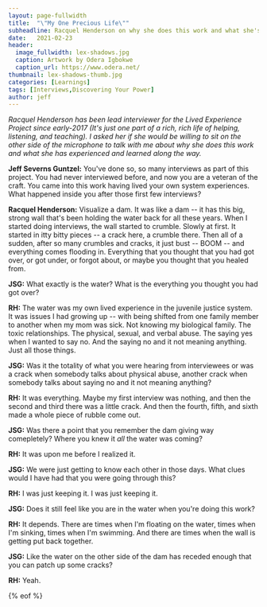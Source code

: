 ```yaml
---
layout: page-fullwidth
title:  "\"My One Precious Life\""
subheadline: Racquel Henderson on why she does this work and what she's learned
date:   2021-02-23
header:
  image_fullwidth: lex-shadows.jpg
  caption: Artwork by Odera Igbokwe
  caption_url: https://www.odera.net/
thumbnail: lex-shadows-thumb.jpg
categories: [Learnings]
tags: [Interviews,Discovering Your Power]
author: jeff
---
```


*Racquel Henderson has been lead interviewer for the Lived Experience Project since early-2017 (It's just one part of a rich, rich life of helping, listening, and teaching). I asked her if she would be willing to sit on the other side of the microphone to talk with me about why she does this work and what she has experienced and learned along the way.*

**Jeff Severns Guntzel:** You've done so, so many interviews as part of this project. You had never interviewed before, and now you are a veteran of the craft. You came into this work having lived your own system experiences. What happened inside you after those first few interviews?

**Racquel Henderson:** Visualize a dam. It was like a dam -- it has this big, strong wall that's been holding the water back for all these years. When I started doing interviews, the wall started to crumble. Slowly at first. It started in itty bitty pieces -- a crack here, a crumble there. Then all of a sudden, after so many crumbles and cracks, it just bust -- BOOM -- and everything comes flooding in. Everything that you thought that you had got over, or got under, or forgot about, or maybe you thought that you healed from.

**JSG:** What exactly is the water? What is the everything you thought you had got over?

**RH:** The water was my own lived experience in the juvenile justice system. It was issues I had growing up -- with being shifted from one family member to another when my mom was sick. Not knowing my biological family. The toxic relationships. The physical, sexual, and verbal abuse. The saying yes when I wanted to say no. And the saying no and it not meaning anything. Just all those things.

**JSG:** Was it the totality of what you were hearing from interviewees or was a crack when somebody talks about physical abuse, another crack when somebody talks about saying no and it not meaning anything?

**RH:** It was everything. Maybe my first interview was nothing, and then the second and third there was a little crack. And then the fourth, fifth, and sixth made a whole piece of rubble come out.

**JSG:** Was there a point that you remember the dam giving way comepletely? Where you knew it *all* the water was coming?

**RH:** It was upon me before I realized it.

**JSG:** We were just getting to know each other in those days. What clues would I have had that you were going through this?

**RH:** I was just keeping it. I was just keeping it. 

**JSG:** Does it still feel like you are in the water when you're doing this work?

**RH:** It depends. There are times when I'm floating on the water, times when I'm sinking, times when I'm swimming. And there are times when the wall is getting put back together.

**JSG:** Like the water on the other side of the dam has receded enough that you can patch up some cracks?

**RH:** Yeah.

{% eof %}

